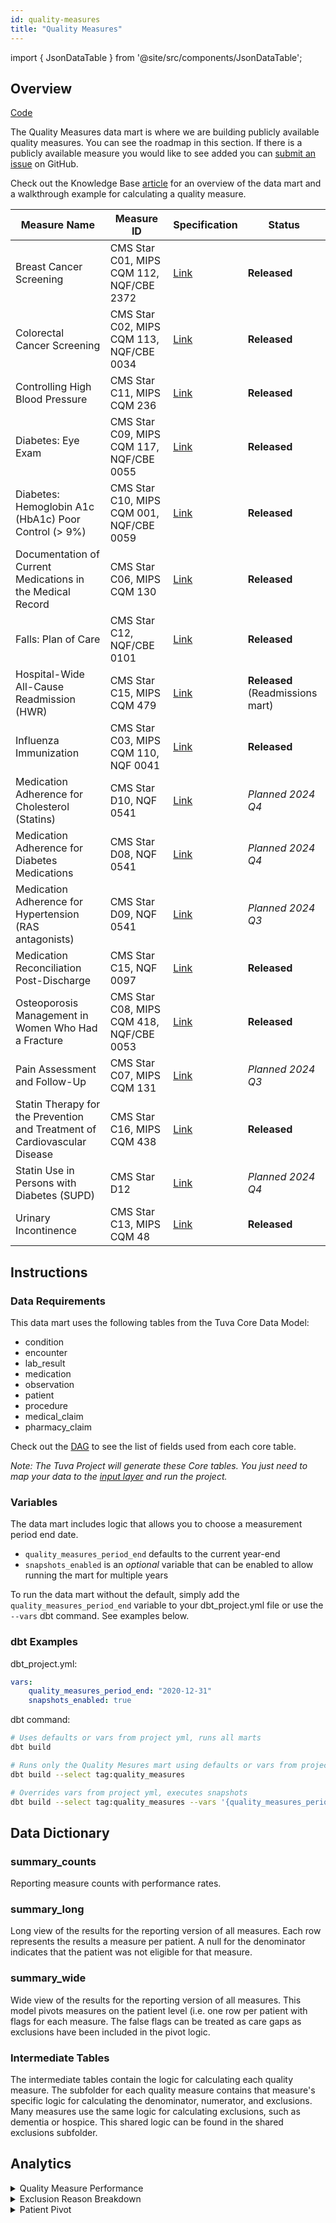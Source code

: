 ```yaml
---
id: quality-measures
title: "Quality Measures"
---
```


import { JsonDataTable } from '@site/src/components/JsonDataTable';

## Overview

[Code](https://github.com/tuva-health/tuva/tree/main/models/quality_measures)

The Quality Measures data mart is where we are building publicly available 
quality measures. You can see the roadmap in this section. If there is a 
publicly available measure you would like to see added you can [submit an issue](https://github.com/tuva-health/the_tuva_project/issues) 
on GitHub.

Check out the Knowledge Base [article](../knowledge-base/quality-measures)
for an overview of the data mart and a walkthrough example for calculating a 
quality measure.

| Measure Name                                                                   | Measure ID                               | Specification                                                                 | Status                           | 
|--------------------------------------------------------------------------------|------------------------------------------|-------------------------------------------------------------------------------|----------------------------------|
| Breast Cancer Screening                                                        | CMS Star C01, MIPS CQM 112, NQF/CBE 2372 | [Link](https://qpp.cms.gov/docs/QPP_quality_measure_specifications/Claims-Registry-Measures/2023_Measure_112_MedicarePartBClaims.pdf) | **Released**                     |
| Colorectal Cancer Screening                                                    | CMS Star C02, MIPS CQM 113, NQF/CBE 0034 | [Link](https://qpp.cms.gov/docs/QPP_quality_measure_specifications/CQM-Measures/2023_Measure_113_MIPSCQM.pdf) | **Released**                     |
| Controlling High Blood Pressure                                                | CMS Star C11, MIPS CQM 236               | [Link](https://qpp.cms.gov/docs/QPP_quality_measure_specifications/CQM-Measures/2023_Measure_236_MIPSCQM.pdf) | **Released**                     |
| Diabetes: Eye Exam                                                             | CMS Star C09, MIPS CQM 117, NQF/CBE 0055 | [Link](https://mdinteractive.com/files/uploaded/file/CMS2024/2024_Measure_117_MIPSCQM.pdf) | **Released**                     |
| Diabetes: Hemoglobin A1c (HbA1c) Poor Control (> 9%)                           | CMS Star C10, MIPS CQM 001, NQF/CBE 0059 | [Link](https://qpp.cms.gov/docs/QPP_quality_measure_specifications/CQM-Measures/2023_Measure_001_MIPSCQM.pdf) | **Released**                     |
| Documentation of Current Medications in the Medical Record                     | CMS Star C06, MIPS CQM 130               | [Link](https://qpp.cms.gov/docs/QPP_quality_measure_specifications/CQM-Measures/2023_Measure_130_MIPSCQM.pdf) | **Released**                     |
| Falls: Plan of Care                                                            | CMS Star C12, NQF/CBE 0101               | [Link](https://mdinteractive.com/files/uploaded/file/CMS2024/2024_Measure_155_MIPSCQM.pdf) | **Released**                     |
| Hospital-Wide All-Cause Readmission (HWR)                                      | CMS Star C15, MIPS CQM 479               | [Link](https://qualitynet.cms.gov/inpatient/measures/readmission/methodology) | **Released** (Readmissions mart) |
| Influenza Immunization                                                         | CMS Star C03, MIPS CQM 110, NQF 0041     | [Link](https://qpp.cms.gov/docs/QPP_quality_measure_specifications/CQM-Measures/2023_Measure_110_MedicarePartBClaims.pdf) | **Released**                     |
| Medication Adherence for Cholesterol (Statins)                                 | CMS Star D10, NQF 0541                   | [Link](https://www.cms.gov/files/document/2024-star-ratings-technical-notes.pdf#page=104) | *Planned 2024 Q4*                |
| Medication Adherence for Diabetes Medications                                  | CMS Star D08, NQF 0541                   | [Link](https://www.cms.gov/files/document/2024-star-ratings-technical-notes.pdf#page=98) | *Planned 2024 Q4*                |
| Medication Adherence for Hypertension (RAS antagonists)                        | CMS Star D09, NQF 0541                   | [Link](https://www.cms.gov/files/document/2024-star-ratings-technical-notes.pdf#page=101) | *Planned 2024 Q3*                |
| Medication Reconciliation Post-Discharge                                       | CMS Star C15, NQF 0097                   | [Link](https://qpp.cms.gov/docs/QPP_quality_measure_specifications/Claims-Registry-Measures/2019_Measure_046_MedicarePartBClaims.pdf) | **Released**                     |
| Osteoporosis Management in Women Who Had a Fracture                            | CMS Star C08, MIPS CQM 418, NQF/CBE 0053 | [Link](https://mdinteractive.com/files/uploaded/file/CMS2023/2023_Measure_418_MIPSCQM.pdf) | **Released**                     |
| Pain Assessment and Follow-Up                                                  | CMS Star C07, MIPS CQM 131               | [Link](https://qpp.cms.gov/docs/QPP_quality_measure_specifications/CQM-Measures/2019_Measure_131_MIPSCQM.pdf) | *Planned 2024 Q3*                |
| Statin Therapy for the Prevention and Treatment of Cardiovascular Disease      | CMS Star C16, MIPS CQM 438               | [Link](https://mdinteractive.com/files/uploaded/file/CMS2024/2024_Measure_438_MIPSCQM.pdf) | **Released**                     |
| Statin Use in Persons with Diabetes (SUPD)                                     | CMS Star D12                             | [Link](https://www.cms.gov/files/document/2024-star-ratings-technical-notes.pdf#page=109) | *Planned 2024 Q4*                |
| Urinary Incontinence                                                           | CMS Star C13, MIPS CQM 48                | [Link](https://qpp.cms.gov/docs/QPP_quality_measure_specifications/CQM-Measures/2024_Measure_048_MIPSCQM.pdf) | **Released**                     |

## Instructions

### Data Requirements
This data mart uses the following tables from the Tuva Core Data Model:
- condition
- encounter
- lab_result
- medication
- observation
- patient
- procedure
- medical_claim
- pharmacy_claim

Check out the [DAG](https://tuva-health.github.io/tuva/#!/model/model.the_tuva_project.hcc_suspecting__stg_core__condition)
to see the list of fields used from each core table.

*Note: The Tuva Project will generate these Core tables. You just need to map 
your data to the [input layer](../connectors/input-layer) and run the project.*

### Variables
The data mart includes logic that allows you to choose a measurement period 
end date.

- `quality_measures_period_end` defaults to the current year-end
- `snapshots_enabled` is an *optional* variable that can be enabled to allow
  running the mart for multiple years

To run the data mart without the default, simply add the 
`quality_measures_period_end` variable to your dbt_project.yml file 
or use the `--vars` dbt command. See examples below.

### dbt Examples

dbt_project.yml:

```yaml
vars:
    quality_measures_period_end: "2020-12-31"
    snapshots_enabled: true
```

dbt command:

```bash
# Uses defaults or vars from project yml, runs all marts
dbt build

# Runs only the Quality Mesures mart using defaults or vars from project yml
dbt build --select tag:quality_measures

# Overrides vars from project yml, executes snapshots
dbt build --select tag:quality_measures --vars '{quality_measures_period_end: "2020-12-31", snapshots_enabled: true}'
```

## Data Dictionary

### summary_counts

Reporting measure counts with performance rates.

<JsonDataTable  jsonPath="nodes.model\.the_tuva_project\.quality_measures__summary_counts.columns"  />

### summary_long

Long view of the results for the reporting version of all measures. Each row 
represents the results a measure per patient. A null for the denominator 
indicates that the patient was not eligible for that measure.

<JsonDataTable  jsonPath="nodes.model\.the_tuva_project\.quality_measures__summary_long.columns"  />

### summary_wide

Wide view of the results for the reporting version of all measures. This model 
pivots measures on the patient level (i.e. one row per patient with flags for 
each measure. The false flags can be treated as care gaps as exclusions have 
been included in the pivot logic.

<JsonDataTable  jsonPath="nodes.model\.the_tuva_project\.quality_measures__summary_wide.columns"  />

### Intermediate Tables

The intermediate tables contain the logic for calculating each quality measure. 
The subfolder for each quality measure contains that measure's specific logic 
for calculating the denominator, numerator, and exclusions. Many measures use 
the same logic for calculating exclusions, such as dementia or hospice. This 
shared logic can be found in the shared exclusions subfolder.


## Analytics

<details>
  <summary>Quality Measure Performance</summary>

```sql
select
      measure_id
    , measure_name
    , performance_period_end
    , performance_rate
from quality_measures.summary_counts
order by performance_rate desc
```
</details>

<details>
  <summary>Exclusion Reason Breakdown</summary>

```sql
select
      measure_id
    , exclusion_reason
    , count(patient_id) as patient_count
from quality_measures.summary_long
where exclusion_flag = 1
group by
      measure_id
    , exclusion_reason
order by
      measure_id
    , exclusion_reason
```
</details>

<details>
  <summary>Patient Pivot</summary>

```sql
select * from quality_measures.summary_wide
```
</details>
